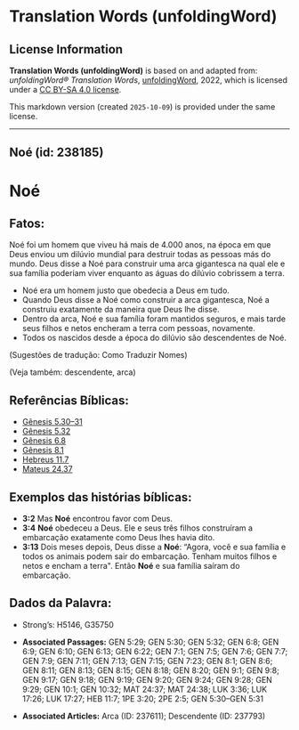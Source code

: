 # Translation Words (unfoldingWord)

## License Information

**Translation Words (unfoldingWord)** is based on and adapted from: _unfoldingWord® Translation Words_, [unfoldingWord](https://unfoldingword.org/utw), 2022, which is licensed under a [CC BY-SA 4.0 license](https://creativecommons.org/licenses/by-sa/4.0/legalcode.en).

This markdown version (created `2025-10-09`) is provided under the same license.



--------------------------------

## Noé (id: 238185)

Noé
===

Fatos:
------

Noé foi um homem que viveu há mais de 4\.000 anos, na época em que Deus enviou um dilúvio mundial para destruir todas as pessoas más do mundo. Deus disse a Noé para construir uma arca gigantesca na qual ele e sua família poderiam viver enquanto as águas do dilúvio cobrissem a terra.

* Noé era um homem justo que obedecia a Deus em tudo.
* Quando Deus disse a Noé como construir a arca gigantesca, Noé a construiu exatamente da maneira que Deus lhe disse.
* Dentro da arca, Noé e sua família foram mantidos seguros, e mais tarde seus filhos e netos encheram a terra com pessoas, novamente.
* Todos os nascidos desde a época do dilúvio são descendentes de Noé.

(Sugestões de tradução: Como Traduzir Nomes)

(Veja também: descendente, arca)

Referências Bíblicas:
---------------------

* [Gênesis 5\.30–31](https://ref.ly/Gen5:30-Gen5:31)
* [Gênesis 5\.32](https://ref.ly/Gen5:32)
* [Gênesis 6\.8](https://ref.ly/Gen6:8)
* [Gênesis 8\.1](https://ref.ly/Gen8:1)
* [Hebreus 11\.7](https://ref.ly/Heb11:7)
* [Mateus 24\.37](https://ref.ly/Matt24:37)

Exemplos das histórias bíblicas:
--------------------------------

* **3:2** Mas **Noé** encontrou favor com Deus.
* **3:4** **Noé** obedeceu a Deus. Ele e seus três filhos construíram a embarcação exatamente como Deus lhes havia dito.
* **3:13** Dois meses depois, Deus disse a **Noé**: “Agora, você e sua família e todos os animais podem sair do embarcação. Tenham muitos filhos e netos e encham a terra". Então **Noé** e sua família saíram do embarcação.

Dados da Palavra:
-----------------

* Strong’s: H5146, G35750

* **Associated Passages:** GEN 5:29; GEN 5:30; GEN 5:32; GEN 6:8; GEN 6:9; GEN 6:10; GEN 6:13; GEN 6:22; GEN 7:1; GEN 7:5; GEN 7:6; GEN 7:7; GEN 7:9; GEN 7:11; GEN 7:13; GEN 7:15; GEN 7:23; GEN 8:1; GEN 8:6; GEN 8:11; GEN 8:13; GEN 8:15; GEN 8:18; GEN 8:20; GEN 9:1; GEN 9:8; GEN 9:17; GEN 9:18; GEN 9:19; GEN 9:20; GEN 9:24; GEN 9:28; GEN 9:29; GEN 10:1; GEN 10:32; MAT 24:37; MAT 24:38; LUK 3:36; LUK 17:26; LUK 17:27; HEB 11:7; 1PE 3:20; 2PE 2:5; GEN 5:30–GEN 5:31
* **Associated Articles:** Arca (ID: 237611); Descendente (ID: 237793)

